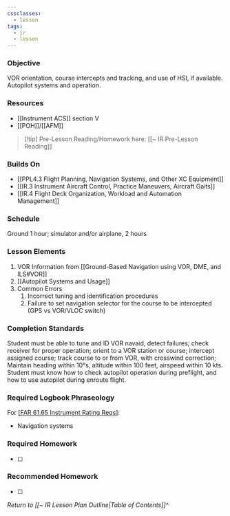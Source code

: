 ```yaml
---
cssclasses:
  - lesson
tags:
  - ir
  - lesson
---
```

### Objective
VOR orientation, course intercepts and tracking, and use of HSI, if available. Autopilot systems and operation. 

### Resources
- [[Instrument ACS]] section V
- [[POH]]/[[AFM]]

> [!tip] Pre-Lesson Reading/Homework here: [[~ IR Pre-Lesson Reading]]

### Builds On
- [[PPL4.3 Flight Planning, Navigation Systems, and Other XC Equipment]]
- [[IR.3 Instrument Aircraft Control, Practice Maneuvers, Aircraft Gaits]]
- [[IR.4 Flight Deck Organization, Workload and Automation Management]]

### Schedule
Ground 1 hour; simulator and/or airplane, 2 hours 

### Lesson Elements
1. VOR Information from [[Ground-Based Navigation using VOR, DME, and ILS#VOR]]
2. [[Autopilot Systems and Usage]]
3. Common Errors 
	1. Incorrect tuning and identification procedures 
	2. Failure to set navigation selector for the course to be intercepted (GPS vs VOR/VLOC switch) 

### Completion Standards
Student must be able to tune and ID VOR navaid, detect failures; check receiver for proper operation; orient to a VOR station or course; intercept assigned course; track course to or from VOR, with crosswind correction; Maintain heading within 10°s, altitude within 100 feet, airspeed within 10 kts. Student must know how to check autopilot operation during preflight, and how to use autopilot during enroute flight.

### Required Logbook Phraseology
For [[FAR 61.65 Instrument Rating Reqs]](c):
- Navigation systems

### Required Homework
- [ ] 

### Recommended Homework
- [ ] 

*Return to [[~ IR Lesson Plan Outline|Table of Contents]]^*